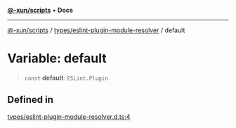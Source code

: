 [**@-xun/scripts**](../../../README.md) • **Docs**

***

[@-xun/scripts](../../../README.md) / [types/eslint-plugin-module-resolver](../README.md) / default

# Variable: default

> `const` **default**: `ESLint.Plugin`

## Defined in

[types/eslint-plugin-module-resolver.d.ts:4](https://github.com/Xunnamius/xscripts/blob/fc291d92ca0fdd07ba7e5cb19471e1a974cabac7/types/eslint-plugin-module-resolver.d.ts#L4)
